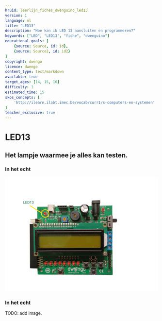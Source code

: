 ```yaml
---
hruid: leerlijn_fiches_dwenguino_led13
version: 1
language: nl
title: "LED13"
description: "Hoe kan ik LED 13 aansluiten en programmeren?"
keywords: ["LED", "LED13", "fiche", "dwenguino"]
educational_goals: [
    {source: Source, id: id}, 
    {source: Source2, id: id2}
]
copyright: dwengo
licence: dwengo
content_type: text/markdown
available: true
target_ages: [14, 15, 16]
difficulty: 1
estimated_time: 15
skos_concepts: [
    'http://ilearn.ilabt.imec.be/vocab/curr1/s-computers-en-systemen'
]
teacher_exclusive: true
---
```


<div class="dwengo_content fiche">
    <h1 class="title">LED13</h1>
    <h2 class="subtitle">Het lampje waarmee je alles kan testen.</h2>
    <div class="info_item">
        <h3 class="info_item_title">In het echt</h3>
        <p class="info_item_content">
            <img src="img/dwenguino_topview_led13_small.png"></img>
        </p>
    </div>
    <div class="info_item">
        <h3 class="info_item_title">In het echt</h3>
        <p class="info_item_content">
            TODO: add image.
        </p>
    </div>
</div>
